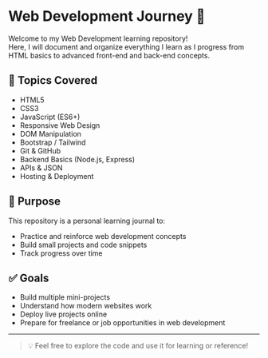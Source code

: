 # Web Development Journey 🚀

Welcome to my Web Development learning repository!  
Here, I will document and organize everything I learn as I progress from HTML basics to advanced front-end and back-end concepts.

## 📁 Topics Covered

- HTML5
- CSS3
- JavaScript (ES6+)
- Responsive Web Design
- DOM Manipulation
- Bootstrap / Tailwind
- Git & GitHub
- Backend Basics (Node.js, Express)
- APIs & JSON
- Hosting & Deployment

## 📌 Purpose

This repository is a personal learning journal to:
- Practice and reinforce web development concepts
- Build small projects and code snippets
- Track progress over time

## ✅ Goals

- Build multiple mini-projects
- Understand how modern websites work
- Deploy live projects online
- Prepare for freelance or job opportunities in web development

---

> 💡 Feel free to explore the code and use it for learning or reference!
